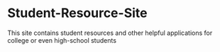 # Student-Resource-Site
 This site contains student resources and other helpful applications for college or even high-school students
